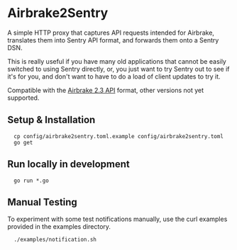 # Airbrake2Sentry

A simple HTTP proxy that captures API requests intended for Airbrake, translates
them into Sentry API format, and forwards them onto a Sentry DSN.

This is really useful if you have many old applications that cannot be easily
switched to using Sentry directly, or, you just want to try Sentry out to see if
it's for you, and don't want to have to do a load of client updates to try it.

Compatible with the [Airbrake 2.3 API](https://help.airbrake.io/kb/api-2/notifier-api-v23)
format, other versions not yet supported.

## Setup & Installation

```
  cp config/airbrake2sentry.toml.example config/airbrake2sentry.toml
  go get
```

## Run locally in development

```
  go run *.go
```

## Manual Testing

To experiment with some test notifications manually, use the curl examples
provided in the examples directory.

```
  ./examples/notification.sh
```
